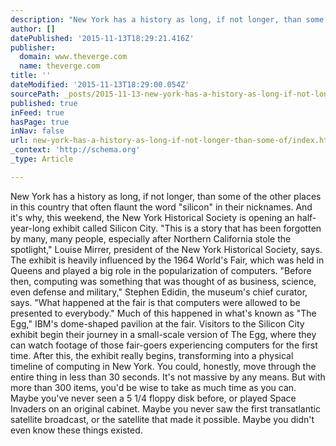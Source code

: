 ```yaml
---
description: "New York has a history as long, if not longer, than some of the other places in this country that often flaunt the word \"silicon\" in their nicknames. And it's w"
author: []
datePublished: '2015-11-13T18:29:21.416Z'
publisher:
  domain: www.theverge.com
  name: theverge.com
title: ''
dateModified: '2015-11-13T18:29:00.054Z'
sourcePath: _posts/2015-11-13-new-york-has-a-history-as-long-if-not-longer-than-some-of.md
published: true
inFeed: true
hasPage: true
inNav: false
url: new-york-has-a-history-as-long-if-not-longer-than-some-of/index.html
_context: 'http://schema.org'
_type: Article

---
```

New York has a history as long, if not longer, than some of the other places in this country that often flaunt the word "silicon" in their nicknames. And it's why, this weekend, the New York Historical Society is opening an half-year-long exhibit called Silicon City. "This is a story that has been forgotten by many, many people, especially after Northern California stole the spotlight," Louise Mirrer, president of the New York Historical Society, says. The exhibit is heavily influenced by the 1964 World's Fair, which was held in Queens and played a big role in the popularization of computers. "Before then, computing was something that was thought of as business, science, even defense and military," Stephen Edidin, the museum's chief curator, says. "What happened at the fair is that computers were allowed to be presented to everybody." Much of this happened in what's known as "The Egg," IBM's dome-shaped pavilion at the fair. Visitors to the Silicon City exhibit begin their journey in a small-scale version of The Egg, where they can watch footage of those fair-goers experiencing computers for the first time. After this, the exhibit really begins, transforming into a physical timeline of computing in New York. You could, honestly, move through the entire thing in less than 30 seconds. It's not massive by any means. But with more than 300 items, you'd be wise to take as much time as you can. Maybe you've never seen a 5 1/4 floppy disk before, or played Space Invaders on an original cabinet. Maybe you never saw the first transatlantic satellite broadcast, or the satellite that made it possible. Maybe you didn't even know these things existed.